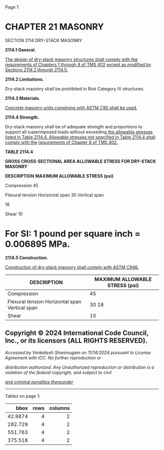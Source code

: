 Page 1:

# CHAPTER 21 MASONRY

 SECTION 2114
 DRY-STACK MASONRY

**2114.1 General.**

[The design of dry-stack masonry structures shall comply with the requirements of Chapters 1 through 8 of TMS 402](http://codes.iccsafe.org/#VACC2021P1_Ch35_PromTMS_RefStd402_2016)
[except as modified by Sections 2114.2 through 2114.5.](http://codes.iccsafe.org/#VACC2021P1_Ch21_Sec2114.2)

**2114.2 Limitations.**

Dry-stack masonry shall be prohibited in Risk Category IV structures.

**2114.3 Materials.**

[Concrete masonry units complying with ASTM C90 shall be used.](http://codes.iccsafe.org/#VACC2021P1_Ch35_PromASTM_RefStdC90_2016A)

**2114.4 Strength.**

Dry-stack masonry shall be of adequate strength and proportions to support all superimposed loads without exceeding
[the allowable stresses listed in Table 2114.4. Allowable stresses not specified in Table 2114.4 shall comply with the](http://codes.iccsafe.org/#VACC2021P1_Ch21_Sec2114.4_Tbl2114.4)
[requirements of Chapter 8 of TMS 402.](http://codes.iccsafe.org/#VACC2021P1_Ch35_PromTMS_RefStd402_2016)

**TABLE 2114.4**

**GROSS CROSS-SECTIONAL AREA ALLOWABLE STRESS FOR DRY-STACK MASONRY**

**DESCRIPTION** **MAXIMUM ALLOWABLE STRESS (psi)**

Compression 45

Flexural tension
Horizontal span 30
Vertical span

18

Shear 10

# For SI: 1 pound per square inch = 0.006895 MPa.

**2114.5 Construction.**

[Construction of dry-stack masonry shall comply with ASTM C946.](http://codes.iccsafe.org/#VACC2021P1_Ch35_PromASTM_RefStdC946_2018)

|DESCRIPTION|MAXIMUM ALLOWABLE STRESS (psi)|
|---|---|
|Compression|45|
|Flexural tension Horizontal span Vertical span|30 18|
|Shear|10|


## Copyright © 2024 International Code Council, Inc., or its licensors (ALL RIGHTS RESERVED).

_Accessed by Venkatesh Shanmugam on 11/14/2024 pursuant to License Agreement with ICC. No further reproduction or_

_distribution authorized. Any Unauthorized reproduction or distribution is a violation of the federal copyright, and subject to civil_

_[and criminal penalties thereunder](http://codes.iccsafe.org/content/VACC2021P1/chapter-21-masonry#VACC2021P1_Ch21_Sec2114)_


-----



Tables on page 1:

|     bbox |   rows |   columns |
|---------:|-------:|----------:|
|  42.9874 |      4 |         2 |
| 282.729  |      4 |         2 |
| 551.763  |      4 |         2 |
| 375.518  |      4 |         2 |

